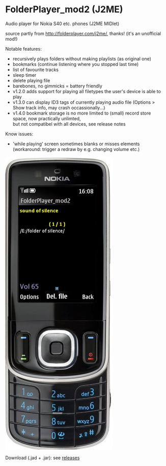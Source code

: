 # FolderPlayer_mod2 (J2ME)
Audio player for Nokia S40 etc. phones (J2ME MIDlet)

source partly from http://folderplayer.com/j2me/, thanks!
(it's an unofficial mod!)

Notable features: 
- recursively plays folders without making playlists (as original one) 
- bookmarks (continue listening where you stopped last time)
- list of favourite tracks
- sleep timer
- delete playing file
- barebones, no gimmicks = battery friendly  
- v1.2.0 adds support for playing all filetypes the user's device is able to play
- v1.3.0 can display ID3 tags of currently playing audio file (Options > Show track info, may crash occassionally...)  
- v1.4.0 bookmark storage is no more limited to (small) record store space, now practically unlimted,  
but not compatibel with all devices, see release notes


Know issues:
- 'while playing' screen sometimes blanks or misses elements (workaround: trigger a redraw by e.g. changing volume etc.)

<img src="https://github.com/nofishonfriday/FolderPlayer_mod/blob/master/FP_mod2.jpg" alt="hi" class="inline"/>

Download (.jad + .jar):
see [releases](https://github.com/nofishonfriday/FolderPlayer_mod-J2ME-/releases)
